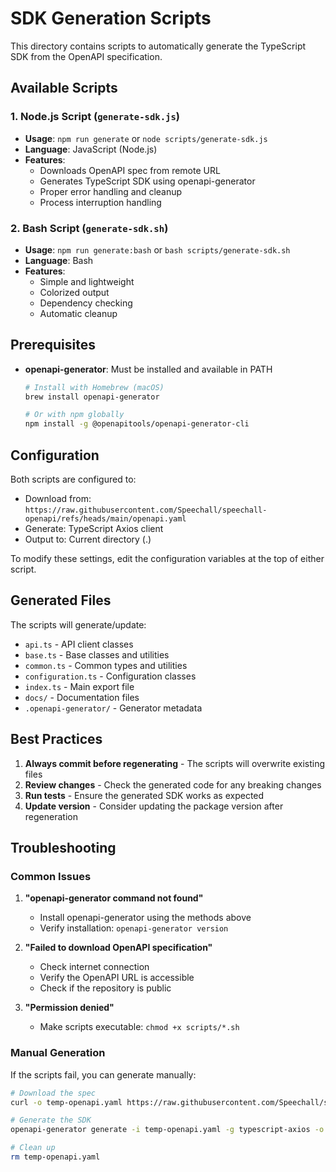 # SDK Generation Scripts

This directory contains scripts to automatically generate the TypeScript SDK from the OpenAPI specification.

## Available Scripts

### 1. Node.js Script (`generate-sdk.js`)
- **Usage**: `npm run generate` or `node scripts/generate-sdk.js`
- **Language**: JavaScript (Node.js)
- **Features**:
  - Downloads OpenAPI spec from remote URL
  - Generates TypeScript SDK using openapi-generator
  - Proper error handling and cleanup
  - Process interruption handling

### 2. Bash Script (`generate-sdk.sh`)
- **Usage**: `npm run generate:bash` or `bash scripts/generate-sdk.sh`
- **Language**: Bash
- **Features**:
  - Simple and lightweight
  - Colorized output
  - Dependency checking
  - Automatic cleanup

## Prerequisites

- **openapi-generator**: Must be installed and available in PATH
  ```bash
  # Install with Homebrew (macOS)
  brew install openapi-generator
  
  # Or with npm globally
  npm install -g @openapitools/openapi-generator-cli
  ```

## Configuration

Both scripts are configured to:
- Download from: `https://raw.githubusercontent.com/Speechall/speechall-openapi/refs/heads/main/openapi.yaml`
- Generate: TypeScript Axios client
- Output to: Current directory (.)

To modify these settings, edit the configuration variables at the top of either script.

## Generated Files

The scripts will generate/update:
- `api.ts` - API client classes
- `base.ts` - Base classes and utilities
- `common.ts` - Common types and utilities
- `configuration.ts` - Configuration classes
- `index.ts` - Main export file
- `docs/` - Documentation files
- `.openapi-generator/` - Generator metadata

## Best Practices

1. **Always commit before regenerating** - The scripts will overwrite existing files
2. **Review changes** - Check the generated code for any breaking changes
3. **Run tests** - Ensure the generated SDK works as expected
4. **Update version** - Consider updating the package version after regeneration

## Troubleshooting

### Common Issues

1. **"openapi-generator command not found"**
   - Install openapi-generator using the methods above
   - Verify installation: `openapi-generator version`

2. **"Failed to download OpenAPI specification"**
   - Check internet connection
   - Verify the OpenAPI URL is accessible
   - Check if the repository is public

3. **"Permission denied"**
   - Make scripts executable: `chmod +x scripts/*.sh`

### Manual Generation

If the scripts fail, you can generate manually:

```bash
# Download the spec
curl -o temp-openapi.yaml https://raw.githubusercontent.com/Speechall/speechall-openapi/refs/heads/main/openapi.yaml

# Generate the SDK
openapi-generator generate -i temp-openapi.yaml -g typescript-axios -o .

# Clean up
rm temp-openapi.yaml
``` 